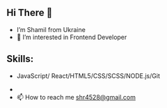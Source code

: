 ## Hi There 👋  
- I’m Shamil from Ukraine
- 👀 I’m interested in Frontend Developer
## Skills:
* JavaScript/ React/HTML5/CSS/SCSS/NODE.js/Git
- 
- 📫 How to reach me shr4528@gmail.com



